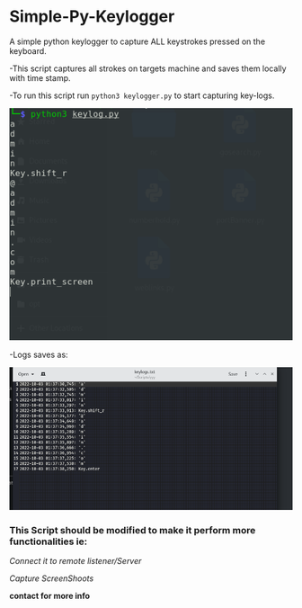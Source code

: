 # Simple-Py-Keylogger
A simple python keylogger to capture ALL keystrokes pressed on the  keyboard.

-This script captures all strokes on targets machine and saves them locally with time stamp.


-To run this script run `python3 keylogger.py` to start capturing key-logs.

![img](img.jpg)

-Logs saves as:

![log](log.jpg)

### This Script should be modified to make it perform more functionalities ie:

*Connect it to remote listener/Server*

*Capture ScreenShoots*

**contact for more info**
